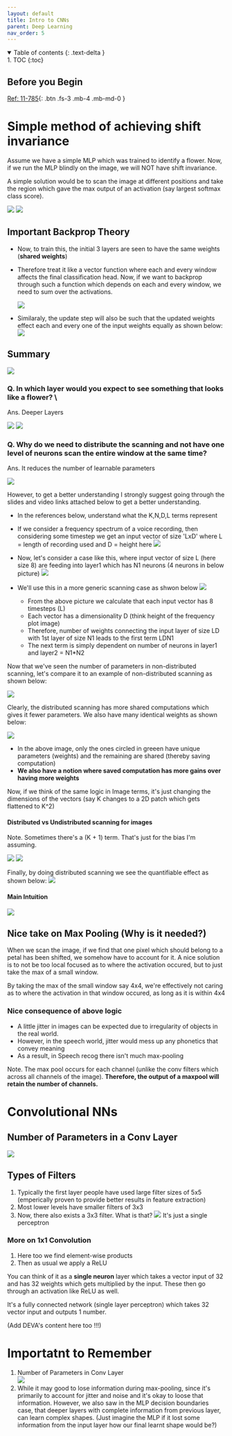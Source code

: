 ```yaml
---
layout: default
title: Intro to CNNs
parent: Deep Learning
nav_order: 5
---
```


<details open markdown="block">
  <summary>
    Table of contents
  {: .text-delta }
  </summary>
1. TOC
{:toc}
</details>

## Before you Begin

[Ref: 11-785](https://www.youtube.com/watch?v=VINm_uHUgF0&list=PLp-0K3kfddPzCnS4CqKphh-zT3aDwybDe&index=16&ab_channel=CarnegieMellonUniversityDeepLearning){: .btn .fs-3 .mb-4 .mb-md-0 }

# Simple method of achieving shift invariance

Assume we have a simple MLP which was trained to identify a flower. Now, if we run the MLP
blindly on the image, we will NOT have shift invariance.

A simple solution would be to scan the image at different positions and take the region which
gave the max output of an activation (say largest softmax class score).

![](/images/IDL4/scanMLP0.png)
![](/images/IDL4/scanMLP1.png)


## Important Backprop Theory
- Now, to train this, the initial 3 layers are seen to have the same weights (**shared weights**)
- Therefore treat it like a vector function where each and every window affects the final
  classification head. Now, if we want to backprop through such a function which depends
  on each and every window, we need to sum over the activations.

  ![](/images/IDL4/scanMLP2.png)
- Similaraly, the update step will also be such that the updated weights effect each and
  every one of the input weights equally as shown below:
  ![](/images/IDL4/scanMLP3.png)

## Summary

![](/images/IDL4/scanMLP5.png)

### Q. In which layer would you expect to see something that looks like a flower? \
Ans. Deeper Layers

![](/images/IDL4/scanMLP6.png)
![](/images/IDL4/scanMLP7.png)

### Q. Why do we need to distribute the scanning and not have one level of neurons scan the entire window at the same time?
Ans. It reduces the number of learnable parameters

![](/images/IDL4/mlpSCAN1.png)

However, to get a better understanding I strongly suggest going through the slides and video
links attached below to get a better understanding.

- In the references below, understand what the K,N,D,L terms represent
- If we consider a frequency spectrum of a voice recording, then considering some timestep
  we get an input vector of size 'LxD' where L = length of recording used and D = height here
  ![](/images/IDL4/timestep.png)

- Now, let's consider a case like this, where input vector of size L (here size 8) are 
  feeding into layer1 which has N1 neurons (4 neurons in below picture)
  ![](/images/IDL4/input_vector.png)
- We'll use this in a more generic scanning case as shwon below
  ![](/images/IDL4/scanning1.png)
  - From the above picture we calculate that each input vector has 8 timesteps (L)
  - Each vector has a dimensionality D (think height of the frequency plot image)
  - Therefore, number of weights connecting the input layer of size LD with 1st layer
    of size N1 leads to the first term LDN1
  - The next term is simply dependent on number of neurons in layer1 and layer2 = N1*N2

Now that we've seen the number of parameters in non-distributed scanning, let's compare
it to an example of non-distributed scanning as shown below:

![](/images/IDL4/scanning2.png)

Clearly, the distributed scanning has more shared computations which gives it fewer parameters. We also have many identical weights as shown below:

![](/images/IDL4/scanning3.png)
- In the above image, only the ones circled in greeen have unique parameters (weights)
  and the remaining are shared (thereby saving computation)
- **We also have a notion where saved computation has more gains over having more weights**

Now, if we think of the same logic in Image terms, it's just changing the dimensions
of the vectors (say K changes to a 2D patch which gets flattened to K^2)

#### Distributed vs Undistributed scanning for images

Note. Sometimes there's a (K + 1) term. That's just for the bias I'm assuming.

![](/images/IDL4/scanning4.png)
![](/images/IDL4/scanning5.png)

Finally, by doing distributed scanning we see the quantifiable effect as shown below:
![](/images/IDL4/scanning6.png)

#### Main Intuition

![](/images/IDL4/scanMLP7.png)

## Nice take on Max Pooling (Why is it needed?)

When we scan the image, if we find that one pixel which should belong to a petal has been
shifted, we somehow have to account for it. A nice solution is to not be too local focused
as to where the activation occured, but to just take the max of a small window.

By taking the max of the small window say 4x4, we're effectively not caring as to where the activation in that window occured, as long as it is within 4x4

### Nice consequence of above logic

- A little jitter in images can be expected due to irregularity of objects in the real world.
- However, in the speech world, jitter would mess up any phonetics that convey meaning
- As a result, in Speech recog there isn't much max-pooling

Note. The max pool occurs for each channel (unlike the conv filters which across all channels of the image). **Therefore, the output of a maxpool will retain the number of
channels.**

# Convolutional NNs

## Number of Parameters in a Conv Layer

![](/images/IDL4/conv_filters.png)

## Types of Filters

1. Typically the first layer people have used large filter sizes of 5x5
   (emperically proven to provide better results in feature extraction)
2. Most lower levels have smaller filters of 3x3
3. Now, there also exists a 3x3 filter. What is that?
   ![](/images/IDL4/conv_filter2.png)
   It's just a single perceptron

### More on 1x1 Convolution

1. Here too we find element-wise products
2. Then as usual we apply a ReLU

You can think of it as a **single neuron** layer which takes a vector input of 32
and has 32 weights which gets multiplied by the input. These then go through an
activation like ReLU as well. 

It's a fully connected network (single layer perceptron) which takes 32 vector input and outputs 1 number.

(Add DEVA's content here too !!!)

# Importatnt to Remember

1. Number of Parameters in Conv Layer \
   ![](/images/IDL4/conv_filter3.png)
2. While it may good to lose information during max-pooling, since it's primarily
   to account for jitter and noise and it's okay to loose that information.
   However, we also saw in the MLP decision boundaries case, that deeper layers
   with complete information from previous layer, can learn complex shapes.
   (Just imagine the MLP if it lost some information from the input layer
   how our final learnt shape would be?)
